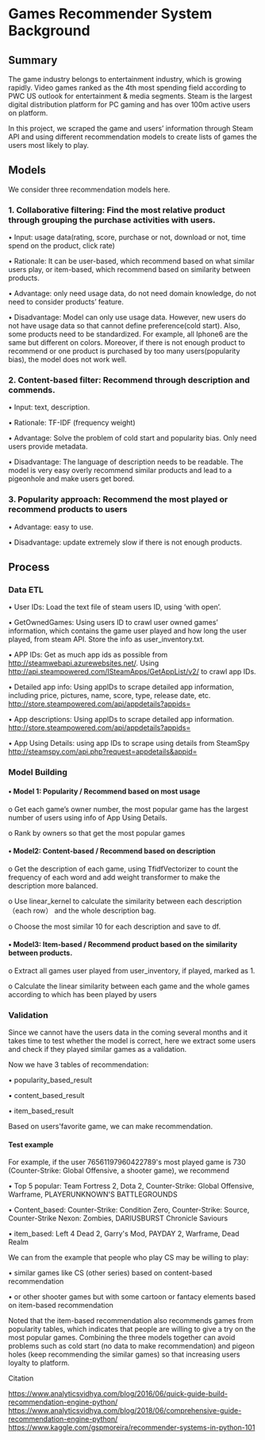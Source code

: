 # Games Recommender System Background


## Summary
The game industry belongs to entertainment industry, which is growing rapidly. Video games ranked as the 4th most spending field according to PWC US outlook for entertainment & media segments. Steam is the largest digital distribution platform for PC gaming and has over 100m active users on platform. 

In this project, we scraped the game and users’ information through Steam API and using different recommendation models to create lists of games the users most likely to play. 


## Models
We consider three recommendation models here.

### 1.	Collaborative filtering: Find the most relative product through grouping the purchase activities with users.

•	Input: usage data(rating, score, purchase or not, download or not, time spend on the product, click rate)

•	Rationale: It can be user-based, which recommend based on what similar users play, or item-based, which recommend based on similarity between products. 

•	Advantage: only need usage data, do not need domain knowledge, do not need to consider products’ feature.

•	Disadvantage: Model can only use usage data. However, new users do not have usage data so that cannot define preference(cold start). Also, some products need to be standardized. For example, all Iphone6 are the same but different on colors. Moreover, if there is not enough product to recommend or one product is purchased by too many users(popularity bias), the model does not work well.


### 2.	Content-based filter: Recommend through description and commends. 

•	Input: text, description.

•	Rationale: TF-IDF (frequency weight)

•	Advantage: Solve the problem of cold start and popularity bias. Only need users provide metadata.

•	Disadvantage: The language of  description needs to be readable. The model is very easy overly recommend similar products and lead to a pigeonhole and make users get bored.


### 3.	Popularity approach: Recommend the most played or recommend products to users

•	Advantage: easy to use.

•	Disadvantage: update extremely slow if there is not enough products.


## Process

### Data ETL

•	User IDs: Load the text file of steam users ID, using ‘with open’.

•	GetOwnedGames: Using users ID to crawl user owned games’ information, which contains the game user played and how long the user played, from steam API. Store the info as user_inventory.txt.

•	APP IDs: Get as much app ids as possible from http://steamwebapi.azurewebsites.net/. Using http://api.steampowered.com/ISteamApps/GetAppList/v2/ to crawl app IDs. 

•	Detailed app info: Using appIDs to scrape detailed app information, including price, pictures, name, score, type, release date, etc. http://store.steampowered.com/api/appdetails?appids=

•	App descriptions: Using appIDs to scrape detailed app information. http://store.steampowered.com/api/appdetails?appids=

•	App Using Details: using app IDs to scrape using details from SteamSpy http://steamspy.com/api.php?request=appdetails&appid=


### Model Building

#### •	Model 1: Popularity / Recommend based on most usage

o	Get each game’s owner number, the most popular game has the largest number of users using info of App Using Details.

o	Rank by owners so that get the most popular games

#### •	Model2: Content-based / Recommend based on description

o	Get the description of each game, using TfidfVectorizer to count the frequency of each word and add weight transformer to make the description more balanced.

o	Use linear_kernel to calculate the similarity between each description（each row） and the whole description bag.

o	Choose the most similar 10 for each description and save to df.

#### •	Model3: Item-based / Recommend product based on the similarity between products.

o	Extract all games user played from user_inventory, if played, marked as 1.

o	Calculate the linear similarity between each game and the whole games according to which has been played by users


### Validation

Since we cannot have the users data in the coming several months and it takes time to test whether the model is correct, here we extract some users and check if they played similar games as a validation.

Now we have 3 tables of recommendation: 

• popularity_based_result

• content_based_result

• item_based_result

Based on users'favorite game, we can make recommendation.

#### Test example
For example, if the user 76561197960422789's most played game is 730 (Counter-Strike: Global Offensive, a shooter game), we recommend

•	Top 5 popular: Team Fortress 2, Dota 2, Counter-Strike: Global Offensive, Warframe, PLAYERUNKNOWN'S BATTLEGROUNDS

•	Content_based: Counter-Strike: Condition Zero, Counter-Strike: Source, Counter-Strike Nexon: Zombies, DARIUSBURST Chronicle Saviours

•	item_based: Left 4 Dead 2, Garry's Mod, PAYDAY 2, Warframe, Dead Realm

We can from the example that people who play CS may be willing to play:

•	similar games like CS (other series) based on content-based recommendation

•	or other shooter games but with some cartoon or fantacy elements based on item-based recommendation

Noted that the item-based recommendation also recommends games from popularity tables, which indicates that people are willing to give a try on the most popular games.
Combining the three models together can avoid problems such as cold start (no data to make recommendation) and pigeon holes (keep recommending the similar games) so that increasing users loyalty to platform.


Citation

https://www.analyticsvidhya.com/blog/2016/06/quick-guide-build-recommendation-engine-python/
https://www.analyticsvidhya.com/blog/2018/06/comprehensive-guide-recommendation-engine-python/
https://www.kaggle.com/gspmoreira/recommender-systems-in-python-101

